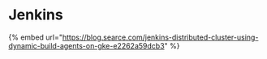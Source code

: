# Jenkins

{% embed url="https://blog.searce.com/jenkins-distributed-cluster-using-dynamic-build-agents-on-gke-e2262a59dcb3" %}
